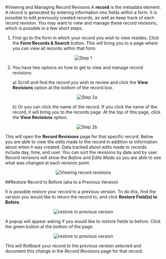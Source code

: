 #Viewing and Managing Record Revisons
A **record** is the metadata element. A record is generated by entering information into fields within a form. It is possible to edit previously created records, as well as keep track of each record revision. You may want to view and manage these record revisions, which is possible in a few short steps.  

1. First go to the form in which your record you wish to view resides. Click the **Form Records & Search** button. This will bring you to a page where you can view all records within that form. 

<p align="center"> <img src="../records-img/viewing_and_managing_record_revisions_1_annotated.png width="100%" style="align:center" title="Step 1"> </p>

2. You have two options on how to get to view and manage record revisions:

	a) Scroll and find the record you wish to review and click the **View Revisions** option at the bottom of the record box. 
	
	<p align="center"> <img src="../records-img/viewing_and_managing_record_revisions_2_annotated.png width="100%" style="align:center" title="Step 2a"> </p>

	b) Or you can click the name of the record. If you click the name of the record, it will bring you to the records page. At the top of this page, click the **View Revisions** option. 
	<p align="center"> <img src="../records-img/viewing_and_managing_record_revisions_3_annotated.png width="100%" style="align:center" title="Step 2b"> </p>

This will open the **Record Revisions** page for that specific record. Below you are able to view the edits made to the record in addition to information about when it was created. Data tracked about edits made to records include day, time, and user. You can sort the revisions by date and by user. Record revisions will show the *Before* and *Edits Made* so you are able to see what was changed at each revision point. 
<p align="center"> <img src="../records-img/viewing_and_managing_record_revisions_4_annotated.png width="100%" style="align:center" title="Viewing record revisions"> </p>

##Restore Record to Before (aka to a Previous Version)

It is possible restore your record to a previous version. To do this, find the version you would like to return the record to, and click **Restore Field(s) to Before**. 

<p align="center"> <img src="../records-img/viewing_and_managing_record_revisions_5_annotated.png width="100%" style="align:center" title="restore to previous version"> </p>

A popup will appear asking if you would like to restore fields to before. Click the green button at the bottom of the page. 

<p align="center"> <img src="../records-img/viewing_and_managing_record_revisions_6_annotated.png width="100%" style="align:center" title="restore to previous version"> </p>

This will *Rollback* your record to the previous version selected and document this change in the *Record Revisions* page for that record. 


